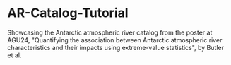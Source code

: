 # AR-Catalog-Tutorial
Showcasing the Antarctic atmospheric river catalog from the poster at AGU24, "Quantifying the association between Antarctic atmospheric river characteristics and their impacts using extreme-value statistics", by Butler et al.
